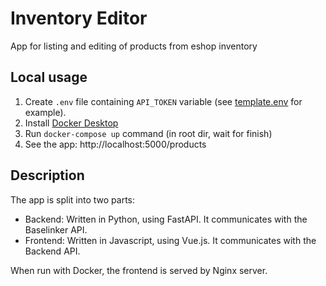 # Inventory Editor
App for listing and editing of products from eshop inventory

## Local usage

1. Create `.env` file containing `API_TOKEN` variable (see [template.env](./template.env) for example).
2. Install [Docker Desktop](https://www.docker.com/products/docker-desktop/)
3. Run `docker-compose up` command (in root dir, wait for finish)
4. See the app: http://localhost:5000/products 

## Description

The app is split into two parts:

* Backend: Written in Python, using FastAPI. It communicates with the Baselinker API.
* Frontend: Written in Javascript, using Vue.js. It communicates with the Backend API.

When run with Docker, the frontend is served by Nginx server.
